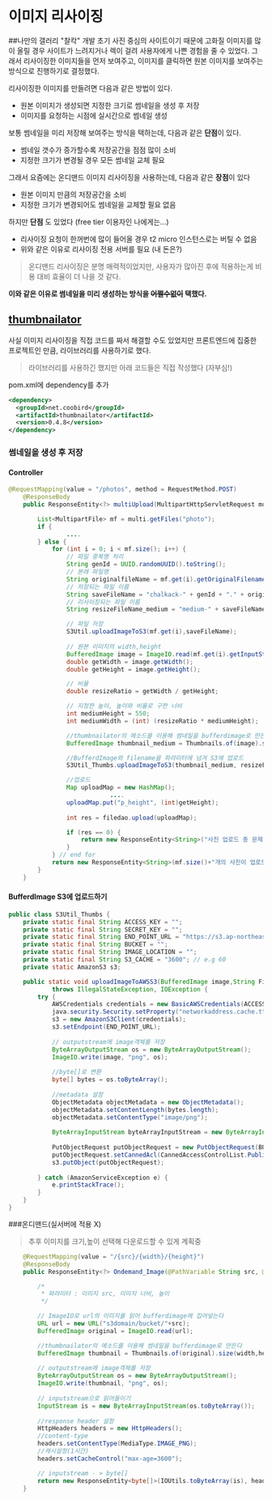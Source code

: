 # 이미지 리사이징
 
##나만의 갤러리 "찰칵" 개발 초기
사진 중심의 사이트이기 때문에 고화질 이미지를 많이 올릴 경우 사이트가 느려지거나 렉이 걸려 사용자에게 나쁜 경험을 줄 수 있었다.
그래서 리사이징한 이미지들을 먼저 보여주고, 이미지를 클릭하면 원본 이미지를 보여주는 방식으로 진행하기로 결정했다.

리사이징한 이미지를 만들려면 다음과 같은 방법이 있다.

* 원본 이미지가 생성되면 지정한 크기로 썸네일을 생성 후 저장
* 이미지를 요청하는 시점에 실시간으로 썸네일 생성

보통 썸네일을 미리 저장해 보여주는 방식을 택하는데, 다음과 같은 **단점**이 있다.

* 썸네일 갯수가 증가할수록 저장공간을 점점 많이 소비
* 지정한 크기가 변경될 경우 모든 썸네일 교체 필요

그래서 요즘에는 온디맨드 이미지 리사이징을 사용하는데, 다음과 같은 **장점**이 있다

* 원본 이미지 만큼의 저장공간을 소비
* 지정한 크기가 변경되어도 썸네일을 교체할 필요 없음

하지만 **단점** 도 있었다 (free tier 이용자인 나에게는...)

* 리사이징 요청이 한꺼번에 많이 들어올 경우 t2 micro 인스턴스로는 버틸 수 없음
* 위와 같은 이유로 리사이징 전용 서버를 필요 (내 돈은?)

>온디맨드 리사이징은 분명 매력적이었지만, 사용자가 많아진 후에 적용하는게 비용 대비 효율이 더 나을 것 같다.

**이와 같은 이유로 썸네일을 미리 생성하는 방식을  ~~어쩔수없이~~ 택했다.**

##  [thumbnailator](https://github.com/coobird/thumbnailator)

사실 이미지 리사이징을 직접 코드를 짜서 해결할 수도 있었지만 프론트엔드에 집중한 프로젝트인 만큼, 라이브러리를 사용하기로 했다.

>라이브러리를 사용하긴 했지만 아래 코드들은 직접 작성했다 (자부심!)

pom.xml에 dependency를 추가
``` xml
<dependency>
  <groupId>net.coobird</groupId>
  <artifactId>thumbnailator</artifactId>
  <version>0.4.8</version>
</dependency>
```

### 썸네일을 생성 후 저장

#### Controller 

``` java
@RequestMapping(value = "/photos", method = RequestMethod.POST)
	@ResponseBody
	public ResponseEntity<?> multiUpload(MultipartHttpServletRequest multi,HttpServletResponse response) throws IOException {

		List<MultipartFile> mf = multi.getFiles("photo");		
		if {    
        		....                
		} else {
			for (int i = 0; i < mf.size(); i++) {
				// 파일 중복명 처리
				String genId = UUID.randomUUID().toString();
				// 본래 파일명
				String originalfileName = mf.get(i).getOriginalFilename();
				// 저장되는 파일 이름
				String saveFileName = "chalkack-" + genId + "." + originalfileName;
				// 리사이징되는 파일 이름
				String resizeFileName_medium = "medium-" + saveFileName;

				// 파일 저장
				S3Util.uploadImageToS3(mf.get(i),saveFileName);
                
				// 원본 이미지의 width,height
				BufferedImage image = ImageIO.read(mf.get(i).getInputStream());
				double getWidth = image.getWidth();
				double getHeight = image.getHeight();

				// 비율
				double resizeRatio = getWidth / getHeight;

				// 지정한 높이, 높이와 비율로 구한 너비
				int mediumHeight = 550;				
				int mediumWidth = (int) (resizeRatio * mediumHeight);

				//thumbnailator의 메소드를 이용해 썸네일을 bufferdimage로 만든다
				BufferedImage thumbnail_medium = Thumbnails.of(image).size(mediumWidth,mediumHeight).asBufferedImage();

				//BufferdImage와 filename을 파라미터에 넘겨 S3에 업로드
				S3Util_Thumbs.uploadImageToS3(thumbnail_medium, resizeFileName_medium);

				//업로드
				Map uploadMap = new HashMap();
                			....      
				uploadMap.put("p_height", (int)getHeight);
				
				int res = filedao.upload(uploadMap);

				if (res == 0) {
					return new ResponseEntity<String>("사진 업로드 중 문제가 발생했습니다", HttpStatus.CONFLICT);
				}
			} // end for
			return new ResponseEntity<String>(mf.size()+"개의 사진이 업로드되었습니다", HttpStatus.CREATED);
		}
	}
```

#### BufferdImage S3에 업로드하기
``` java
public class S3Util_Thumbs {
	private static final String ACCESS_KEY = "";
	private static final String SECRET_KEY = "";
	private static final String END_POINT_URL = "https://s3.ap-northeast-2.amazonaws.com";
	private static final String BUCKET = "";
	private static final String IMAGE_LOCATION = "";
	private static final String S3_CACHE = "3600"; // e.g 60
	private static AmazonS3 s3;

	public static void uploadImageToAWSS3(BufferedImage image,String Filename)
			throws IllegalStateException, IOException {
		try {
			AWSCredentials credentials = new BasicAWSCredentials(ACCESS_KEY, SECRET_KEY);
			java.security.Security.setProperty("networkaddress.cache.ttl", S3_CACHE);
			s3 = new AmazonS3Client(credentials);
			s3.setEndpoint(END_POINT_URL);
			
            // outputstream에 image객체를 저장 
			ByteArrayOutputStream os = new ByteArrayOutputStream();
			ImageIO.write(image, "png", os);
            
            //byte[]로 변환
  		    byte[] bytes = os.toByteArray();
            
            //metadata 설정 
			ObjectMetadata objectMetadata = new ObjectMetadata();
			objectMetadata.setContentLength(bytes.length);
			objectMetadata.setContentType("image/png");
            
			ByteArrayInputStream byteArrayInputStream = new ByteArrayInputStream(bytes);            
            
			PutObjectRequest putObjectRequest = new PutObjectRequest(BUCKET, IMAGE_LOCATION + "/" + Filename, byteArrayInputStream, objectMetadata);
			putObjectRequest.setCannedAcl(CannedAccessControlList.PublicRead);
			s3.putObject(putObjectRequest);
			
		} catch (AmazonServiceException e) {
			e.printStackTrace();
		}						
	}
}
```





###온디맨드(실서버에 적용 X)
>추후 이미지를 크기,높이 선택해 다운로드할 수 있게 계획중

``` java
	@RequestMapping(value = "/{src}/{width}/{height}")
	@ResponseBody
	public ResponseEntity<?> Ondemand_Image(@PathVariable String src, @PathVariable int width,  @PathVariable int height ) throws IOException {

		/*
		 * 파라미터 : 이미지 src, 이미지 너비, 높이  
		 */

		// ImageIO로 url의 이미지를 읽어 bufferdimage에 집어넣는다
		URL url = new URL("s3domain/bucket/"+src);
		BufferedImage original = ImageIO.read(url);

		//thumbnailator의 메소드를 이용해 썸네일을 bufferdimage로 만든다
		BufferedImage thumbnail = Thumbnails.of(original).size(width,height).asBufferedImage();
		
		// outputstream에 image객체를 저장 
		ByteArrayOutputStream os = new ByteArrayOutputStream();		
		ImageIO.write(thumbnail, "png", os);		
		
		// inputstream으로 읽어들이기 
		InputStream is = new ByteArrayInputStream(os.toByteArray());
		
		//response header 설정 
		HttpHeaders headers = new HttpHeaders();
		//content-type
		headers.setContentType(MediaType.IMAGE_PNG);
		//캐시설정(1시간)
		headers.setCacheControl("max-age=3600");

		// inputstream - > byte[] 
		return new ResponseEntity<byte[]>(IOUtils.toByteArray(is), headers, HttpStatus.CREATED);
	}
```
